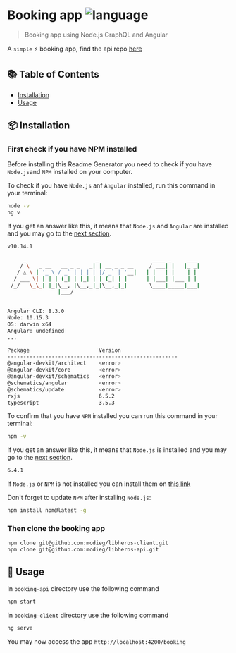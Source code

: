 # Booking app ![language](https://img.shields.io/badge/language-javascript-blue.svg)

> Booking app using Node.js GraphQL and Angular

A `simple` :zap: booking app, find the api repo [here](https://github.com/mcdieg/libheros-api/)

## :books: Table of Contents

- [Installation](#package-installation)
- [Usage](#rocket-usage)


## :package: Installation

### First check if you have NPM installed

Before installing this Readme Generator you need to check if you have `Node.js`and `NPM` installed on your computer.

To check if you have `Node.js` anf `Angular` installed, run this command in your terminal:

```sh
node -v
ng v
```

If you get an answer like this, it means that `Node.js` and `Angular` are installed and you may go to the [next section](#then-install-the-booking-app).

```sh
v10.14.1
```

```sh
     _                      _                 ____ _     ___
    / \   _ __   __ _ _   _| | __ _ _ __     / ___| |   |_ _|
   / △ \ | '_ \ / _` | | | | |/ _` | '__|   | |   | |    | |
  / ___ \| | | | (_| | |_| | | (_| | |      | |___| |___ | |
 /_/   \_\_| |_|\__, |\__,_|_|\__,_|_|       \____|_____|___|
                |___/
    

Angular CLI: 8.3.0
Node: 10.15.3
OS: darwin x64
Angular: undefined
... 

Package                      Version
------------------------------------------------------
@angular-devkit/architect    <error>
@angular-devkit/core         <error>
@angular-devkit/schematics   <error>
@schematics/angular          <error>
@schematics/update           <error>
rxjs                         6.5.2
typescript                   3.5.3
```

To confirm that you have `NPM` installed you can run this command in your terminal:

```sh
npm -v
```

If you get an answer like this, it means that `Node.js` is installed and you may go to the [next section](#then-install-the-booking-app).

```sh
6.4.1
```

If `Node.js` or `NPM` is not installed you can install them on [this link](https://nodejs.org/en/)

Don't forget to update `NPM` after installing `Node.js`:

```sh
npm install npm@latest -g
```

### Then clone the booking app

```sh
npm clone git@github.com:mcdieg/libheros-client.git
npm clone git@github.com:mcdieg/libheros-api.git
```

## :rocket: Usage

In `booking-api` directory use the following command

```sh
npm start
```

In `booking-client` directory use the following command

```sh
ng serve
```

You may now access the app `http://localhost:4200/booking`


